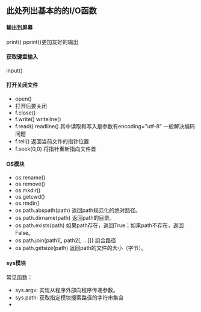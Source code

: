 ## 此处列出基本的的I/O函数

#### 输出到屏幕
print()
pprint()更加友好的输出

#### 获取键盘输入
input()

#### 打开关闭文件
- open()
- 打开后要关闭
- f.close()
- f.write()  writeline()
- f.read()   readline()
其中读取和写入是参数有encoding="utf-8" 一般解决编码问题
- f.tell() 返回当前文件的指针位置
- f.seek(0,0) 将指针重新指向文件首

#### OS模块
- os.rename()
- os.remove()
- os.mkdir()
- os.getcwd()
- os.rmdir()
- os.path.abspath(path) 返回path规范化的绝对路径。
- os.path.dirname(path) 返回path的目录。
- os.path.exists(path) 如果path存在，返回True；如果path不存在，返回False。
- os.path.join(path1[, path2[, ...]]) 组合路径
- os.path.getsize(path) 返回path的文件的大小（字节）。 

#### sys模块
常见函数：
- sys.argv: 实现从程序外部向程序传递参数。
- sys.path: 获取指定模块搜索路径的字符串集合
-
